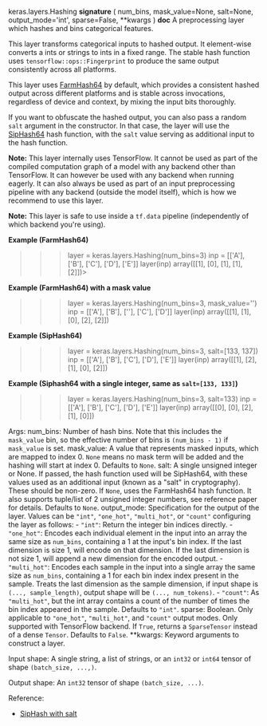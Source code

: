 keras.layers.Hashing
__signature__
(
  num_bins,
  mask_value=None,
  salt=None,
  output_mode='int',
  sparse=False,
  **kwargs
)
__doc__
A preprocessing layer which hashes and bins categorical features.

This layer transforms categorical inputs to hashed output. It element-wise
converts a ints or strings to ints in a fixed range. The stable hash
function uses `tensorflow::ops::Fingerprint` to produce the same output
consistently across all platforms.

This layer uses [FarmHash64](https://github.com/google/farmhash) by default,
which provides a consistent hashed output across different platforms and is
stable across invocations, regardless of device and context, by mixing the
input bits thoroughly.

If you want to obfuscate the hashed output, you can also pass a random
`salt` argument in the constructor. In that case, the layer will use the
[SipHash64](https://github.com/google/highwayhash) hash function, with
the `salt` value serving as additional input to the hash function.

**Note:** This layer internally uses TensorFlow. It cannot
be used as part of the compiled computation graph of a model with
any backend other than TensorFlow.
It can however be used with any backend when running eagerly.
It can also always be used as part of an input preprocessing pipeline
with any backend (outside the model itself), which is how we recommend
to use this layer.

**Note:** This layer is safe to use inside a `tf.data` pipeline
(independently of which backend you're using).

**Example (FarmHash64)**

>>> layer = keras.layers.Hashing(num_bins=3)
>>> inp = [['A'], ['B'], ['C'], ['D'], ['E']]
>>> layer(inp)
array([[1],
        [0],
        [1],
        [1],
        [2]])>

**Example (FarmHash64) with a mask value**

>>> layer = keras.layers.Hashing(num_bins=3, mask_value='')
>>> inp = [['A'], ['B'], [''], ['C'], ['D']]
>>> layer(inp)
array([[1],
        [1],
        [0],
        [2],
        [2]])

**Example (SipHash64)**

>>> layer = keras.layers.Hashing(num_bins=3, salt=[133, 137])
>>> inp = [['A'], ['B'], ['C'], ['D'], ['E']]
>>> layer(inp)
array([[1],
        [2],
        [1],
        [0],
        [2]])

**Example (Siphash64 with a single integer, same as `salt=[133, 133]`)**

>>> layer = keras.layers.Hashing(num_bins=3, salt=133)
>>> inp = [['A'], ['B'], ['C'], ['D'], ['E']]
>>> layer(inp)
array([[0],
        [0],
        [2],
        [1],
        [0]])

Args:
    num_bins: Number of hash bins. Note that this includes the `mask_value`
        bin, so the effective number of bins is `(num_bins - 1)`
        if `mask_value` is set.
    mask_value: A value that represents masked inputs, which are mapped to
        index 0. `None` means no mask term will be added and the
        hashing will start at index 0. Defaults to `None`.
    salt: A single unsigned integer or None.
        If passed, the hash function used will be SipHash64,
        with these values used as an additional input
        (known as a "salt" in cryptography).
        These should be non-zero. If `None`, uses the FarmHash64 hash
        function. It also supports tuple/list of 2 unsigned
        integer numbers, see reference paper for details.
        Defaults to `None`.
    output_mode: Specification for the output of the layer. Values can be
        `"int"`, `"one_hot"`, `"multi_hot"`, or
        `"count"` configuring the layer as follows:
        - `"int"`: Return the integer bin indices directly.
        - `"one_hot"`: Encodes each individual element in the input into an
            array the same size as `num_bins`, containing a 1
            at the input's bin index. If the last dimension is size 1,
            will encode on that dimension.
            If the last dimension is not size 1, will append a new
            dimension for the encoded output.
        - `"multi_hot"`: Encodes each sample in the input into a
            single array the same size as `num_bins`,
            containing a 1 for each bin index
            index present in the sample. Treats the last dimension
            as the sample dimension, if input shape is
            `(..., sample_length)`, output shape will be
            `(..., num_tokens)`.
        - `"count"`: As `"multi_hot"`, but the int array contains a count of
            the number of times the bin index appeared in the sample.
        Defaults to `"int"`.
    sparse: Boolean. Only applicable to `"one_hot"`, `"multi_hot"`,
        and `"count"` output modes. Only supported with TensorFlow
        backend. If `True`, returns a `SparseTensor` instead of
        a dense `Tensor`. Defaults to `False`.
    **kwargs: Keyword arguments to construct a layer.

Input shape:
    A single string, a list of strings, or an `int32` or `int64` tensor
    of shape `(batch_size, ...,)`.

Output shape:
    An `int32` tensor of shape `(batch_size, ...)`.

Reference:

- [SipHash with salt](https://www.131002.net/siphash/siphash.pdf)
